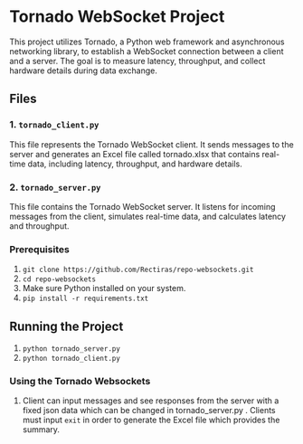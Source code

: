 # Tornado WebSocket Project

This project utilizes Tornado, a Python web framework and asynchronous networking library, to establish a WebSocket connection between a client and a server. The goal is to measure latency, throughput, and collect hardware details during data exchange.

## Files

### 1. `tornado_client.py`

This file represents the Tornado WebSocket client. It sends messages to the server and generates an Excel file called tornado.xlsx that contains real-time data, including latency, throughput, and hardware details.

### 2. `tornado_server.py`

This file contains the Tornado WebSocket server. It listens for incoming messages from the client, simulates real-time data, and calculates latency and throughput.

### Prerequisites

1. `git clone https://github.com/Rectiras/repo-websockets.git`
2. `cd repo-websockets`
3. Make sure Python installed on your system.
4. `pip install -r requirements.txt`

## Running the Project

1. `python tornado_server.py`
2. `python tornado_client.py`

### Using the Tornado Websockets

1. Client can input messages and see responses from the server with a fixed json data which can be changed in tornado_server.py . Clients must input `exit` in order to generate the Excel file which provides the summary.
